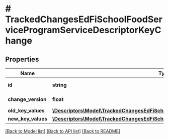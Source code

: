 # # TrackedChangesEdFiSchoolFoodServiceProgramServiceDescriptorKeyChange

## Properties

Name | Type | Description | Notes
------------ | ------------- | ------------- | -------------
**id** | **string** | Resource identifier | [optional]
**change_version** | **float** | Change version | [optional]
**old_key_values** | [**\Descriptors\Model\TrackedChangesEdFiSchoolFoodServiceProgramServiceDescriptorKey**](TrackedChangesEdFiSchoolFoodServiceProgramServiceDescriptorKey.md) |  | [optional]
**new_key_values** | [**\Descriptors\Model\TrackedChangesEdFiSchoolFoodServiceProgramServiceDescriptorKey**](TrackedChangesEdFiSchoolFoodServiceProgramServiceDescriptorKey.md) |  | [optional]

[[Back to Model list]](../../README.md#models) [[Back to API list]](../../README.md#endpoints) [[Back to README]](../../README.md)
